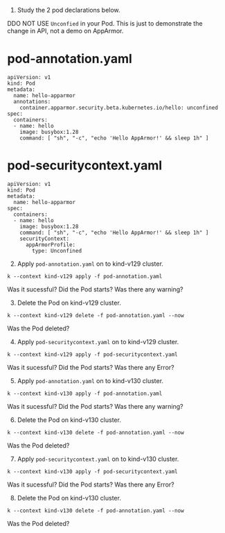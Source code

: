 1. Study the 2 pod declarations below.

DDO NOT USE `Unconfied` in your Pod. This is just to demonstrate the change in API, not a demo on AppArmor.

pod-annotation.yaml
===================
```
apiVersion: v1
kind: Pod
metadata:
  name: hello-apparmor
  annotations:
    container.apparmor.security.beta.kubernetes.io/hello: unconfined
spec:
  containers:
  - name: hello
    image: busybox:1.28
    command: [ "sh", "-c", "echo 'Hello AppArmor!' && sleep 1h" ]
```
pod-securitycontext.yaml
========================
```
apiVersion: v1
kind: Pod
metadata:
  name: hello-apparmor
spec:
  containers:
  - name: hello
    image: busybox:1.28
    command: [ "sh", "-c", "echo 'Hello AppArmor!' && sleep 1h" ]
    securityContext:
      appArmorProfile:
        type: Unconfined
```

2. Apply `pod-annotation.yaml` on to kind-v129 cluster.
```
k --context kind-v129 apply -f pod-annotation.yaml
```
Was it sucessful? Did the Pod starts? Was there any warning?

3. Delete the Pod on kind-v129 cluster.
```
k --context kind-v129 delete -f pod-annotation.yaml --now
```
Was the Pod deleted?

4. Apply `pod-securitycontext.yaml` on to kind-v129 cluster.
```
k --context kind-v129 apply -f pod-securitycontext.yaml
```
Was it sucessful? Did the Pod starts? Was there any Error?

5. Apply `pod-annotation.yaml` on to kind-v130 cluster.
```
k --context kind-v130 apply -f pod-annotation.yaml
```
Was it sucessful? Did the Pod starts? Was there any warning?

6. Delete the Pod on kind-v130 cluster.
```
k --context kind-v130 delete -f pod-annotation.yaml --now
```
Was the Pod deleted?

7. Apply `pod-securitycontext.yaml` on to kind-v130 cluster.
```
k --context kind-v130 apply -f pod-securitycontext.yaml
```
Was it sucessful? Did the Pod starts? Was there any Error?

8. Delete the Pod on kind-v130 cluster.
```
k --context kind-v130 delete -f pod-annotation.yaml --now
```
Was the Pod deleted?


